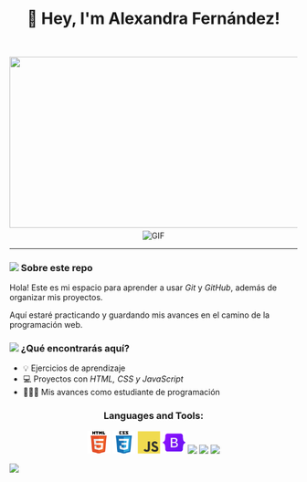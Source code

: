 <h1 align="center">👋 Hey, I'm Alexandra Fernández!</h1> <br>



<p align="center">
 <img height="300px" width="600px" src="https://readme-typing-svg.herokuapp.com/?lines=Welcome+to+my+GitHub+Profile!&center=true&width=360&height=30&color=FF69B4">


<img align="center" height="300px" width= "320px" alt="GIF" src="https://media.giphy.com/media/CVtNe84hhYF9u/giphy.gif" />

---



### <img src="https://media.giphy.com/media/iY8CRBdQXODJSCERIr/giphy.gif" width="35"><b> Sobre este repo </b>
  
Hola! Este es mi espacio para aprender a usar *Git* y *GitHub*, además de organizar mis proyectos.  

Aquí estaré practicando y guardando mis avances en el camino de la programación web.  

### <img src="https://media2.giphy.com/media/QssGEmpkyEOhBCb7e1/giphy.gif?cid=ecf05e47a0n3gi1bfqntqmob8g9aid1oyj2wr3ds3mg700bl&rid=giphy.gif" width ="25"><b> ¿Qué encontrarás aquí?</b>

- 💡 Ejercicios de aprendizaje  
- 💻 Proyectos con *HTML, CSS y JavaScript*
- 👨🏽‍💻 Mis avances como estudiante de programación 


<h3 align="center">Languages and Tools:</h3>

<p align="center"> 
  <img src="https://raw.githubusercontent.com/devicons/devicon/1119b9f84c0290e0f0b38982099a2bd027a48bf1/icons/html5/html5-original-wordmark.svg" width="40px">
  <img src="https://raw.githubusercontent.com/devicons/devicon/1119b9f84c0290e0f0b38982099a2bd027a48bf1/icons/css3/css3-original-wordmark.svg" width="40px">
  <img src="https://raw.githubusercontent.com/devicons/devicon/1119b9f84c0290e0f0b38982099a2bd027a48bf1/icons/javascript/javascript-original.svg" width="40px">
  <img src="https://raw.githubusercontent.com/devicons/devicon/1119b9f84c0290e0f0b38982099a2bd027a48bf1/icons/bootstrap/bootstrap-original.svg" width="40px">
  <img src="https://img.icons8.com/color/48/4a90e2/visual-studio-code-2019.png" width="40px"/>
  <img src="https://img.icons8.com/color/48/4a90e2/git.png" width="40px"/>
  <img src="https://img.icons8.com/fluent/48/4a90e2/github.png" width="40px"/>
</p>


<a href="https://www.youtube.com/watch?v=dQw4w9WgXcQ">
<img src="https://user-images.githubusercontent.com/73097560/115834477-dbab4500-a447-11eb-908a-139a6edaec5c.gif"></a>






